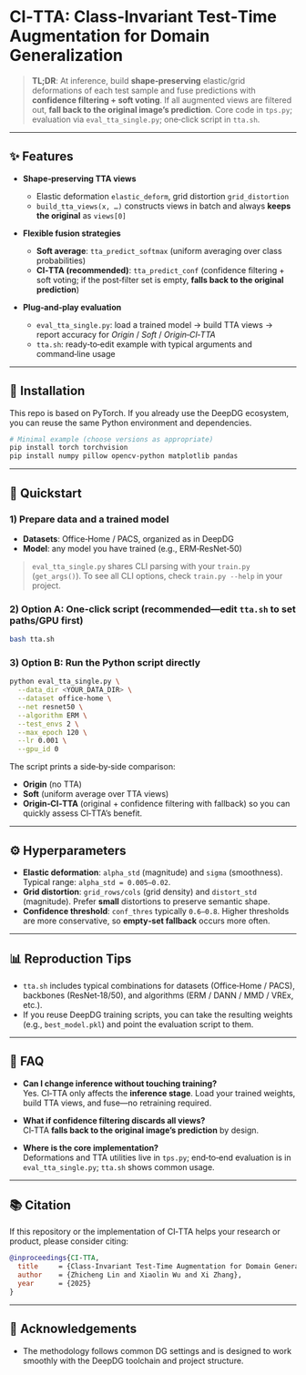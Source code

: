 # CI‑TTA: Class‑Invariant Test‑Time Augmentation for Domain Generalization

> **TL;DR**: At inference, build **shape‑preserving** elastic/grid deformations of each test sample and fuse predictions with **confidence filtering + soft voting**. If all augmented views are filtered out, **fall back to the original image’s prediction**. Core code in `tps.py`; evaluation via `eval_tta_single.py`; one‑click script in `tta.sh`.

---

## ✨ Features

- **Shape‑preserving TTA views**
  - Elastic deformation `elastic_deform`, grid distortion `grid_distortion`
  - `build_tta_views(x, …)` constructs views in batch and always **keeps the original** as `views[0]`

- **Flexible fusion strategies**
  - **Soft average**: `tta_predict_softmax` (uniform averaging over class probabilities)
  - **CI‑TTA (recommended)**: `tta_predict_conf` (confidence filtering + soft voting; if the post‑filter set is empty, **falls back to the original prediction**)

- **Plug‑and‑play evaluation**
  - `eval_tta_single.py`: load a trained model → build TTA views → report accuracy for *Origin* / *Soft* / *Origin‑CI‑TTA*
  - `tta.sh`: ready‑to‑edit example with typical arguments and command‑line usage

---

## 🔧 Installation

This repo is based on PyTorch. If you already use the DeepDG ecosystem, you can reuse the same Python environment and dependencies.

```bash
# Minimal example (choose versions as appropriate)
pip install torch torchvision
pip install numpy pillow opencv-python matplotlib pandas
```

---

## 🚀 Quickstart

### 1) Prepare data and a trained model
- **Datasets**: Office‑Home / PACS, organized as in DeepDG
- **Model**: any model you have trained (e.g., ERM‑ResNet‑50)

> `eval_tta_single.py` shares CLI parsing with your `train.py` (`get_args()`). To see all CLI options, check `train.py --help` in your project.

### 2) Option A: One‑click script (recommended—edit `tta.sh` to set paths/GPU first)
```bash
bash tta.sh
```

### 3) Option B: Run the Python script directly
```bash
python eval_tta_single.py \
  --data_dir <YOUR_DATA_DIR> \
  --dataset office-home \
  --net resnet50 \
  --algorithm ERM \
  --test_envs 2 \
  --max_epoch 120 \
  --lr 0.001 \
  --gpu_id 0
```

The script prints a side‑by‑side comparison:
- **Origin** (no TTA)
- **Soft** (uniform average over TTA views)
- **Origin‑CI‑TTA** (original + confidence filtering with fallback)
so you can quickly assess CI‑TTA’s benefit.

---

## ⚙️ Hyperparameters

- **Elastic deformation**: `alpha_std` (magnitude) and `sigma` (smoothness). Typical range: `alpha_std = 0.005–0.02`.
- **Grid distortion**: `grid_rows/cols` (grid density) and `distort_std` (magnitude). Prefer **small** distortions to preserve semantic shape.
- **Confidence threshold**: `conf_thres` typically `0.6–0.8`. Higher thresholds are more conservative, so **empty‑set fallback** occurs more often.

---

## 📊 Reproduction Tips

- `tta.sh` includes typical combinations for datasets (Office‑Home / PACS), backbones (ResNet‑18/50), and algorithms (ERM / DANN / MMD / VREx, etc.).
- If you reuse DeepDG training scripts, you can take the resulting weights (e.g., `best_model.pkl`) and point the evaluation script to them.

---

## 🧩 FAQ

- **Can I change inference without touching training?**  
  Yes. CI‑TTA only affects the **inference stage**. Load your trained weights, build TTA views, and fuse—no retraining required.

- **What if confidence filtering discards all views?**  
  CI‑TTA **falls back to the original image’s prediction** by design.

- **Where is the core implementation?**  
  Deformations and TTA utilities live in `tps.py`; end‑to‑end evaluation is in `eval_tta_single.py`; `tta.sh` shows common usage.

---

## 📚 Citation

If this repository or the implementation of CI‑TTA helps your research or product, please consider citing:

```bibtex
@inproceedings{CI-TTA,
  title     = {Class-Invariant Test-Time Augmentation for Domain Generalization},
  author    = {Zhicheng Lin and Xiaolin Wu and Xi Zhang},
  year      = {2025}
}
```

---

## 🤝 Acknowledgements

- The methodology follows common DG settings and is designed to work smoothly with the DeepDG toolchain and project structure.
